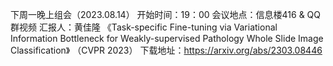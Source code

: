 下周一晚上组会（2023.08.14） 
开始时间：19：00 
会议地点：信息楼416 & QQ群视频 
汇报人：黄佳隆 
《Task-specific Fine-tuning via Variational Information Bottleneck for Weakly-supervised Pathology Whole Slide Image Classification》 （CVPR 2023） 
下载地址：https://arxiv.org/abs/2303.08446